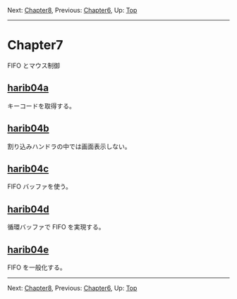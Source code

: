 Next: [Chapter8](chapter8.md), Previous: [Chapter6](chapter6.md), Up: [Top](/README.md)

----

# Chapter7

FIFO とマウス制御

## [harib04a](harib04a.md)

キーコードを取得する。

## [harib04b](harib04b.md)

割り込みハンドラの中では画面表示しない。

## [harib04c](harib04c.md)

FIFO バッファを使う。

## [harib04d](harib04d.md)

循環バッファで FIFO を実現する。

## [harib04e](harib04e.md)

FIFO を一般化する。

----

Next: [Chapter8](chapter8.md), Previous: [Chapter6](chapter6.md), Up: [Top](/README.md)
